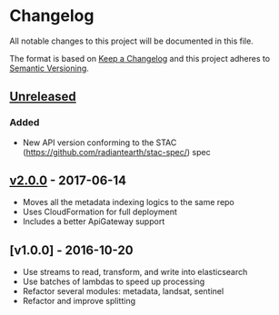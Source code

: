 # Changelog
All notable changes to this project will be documented in this file.

The format is based on [Keep a Changelog](http://keepachangelog.com/en/1.0.0/)
and this project adheres to [Semantic Versioning](http://semver.org/spec/v2.0.0.html).

## [Unreleased]

### Added
- New API version conforming to the STAC (https://github.com/radiantearth/stac-spec/) spec


## [v2.0.0] - 2017-06-14

- Moves all the metadata indexing logics to the same repo
- Uses CloudFormation for full deployment
- Includes a better ApiGateway support

## [v1.0.0] - 2016-10-20
- Use streams to read, transform, and write into elasticsearch
- Use batches of lambdas to speed up processing
- Refactor several modules: metadata, landsat, sentinel
- Refactor and improve splitting

[Unreleased]: https://github.com/cumulus-nasa/cumulus/compare/v2.0.0...HEAD
[v2.0.0]: https://github.com/cumulus-nasa/cumulus/compare/v1.0.0...v2.0.0